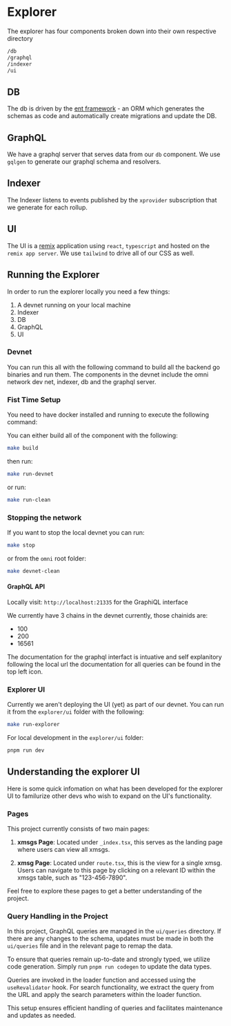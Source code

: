 # Explorer

The explorer has four components broken down into their own respective directory

```bash
/db
/graphql
/indexer
/ui
```

## DB

The db is driven by the [ent framework](entgo.io) - an ORM which generates the schemas as code and automatically create migrations and update the DB.

## GraphQL

We have a graphql server that serves data from our `db` component. We use `gqlgen` to generate our graphql schema and resolvers.

## Indexer

The Indexer listens to events published by the `xprovider` subscription that we generate for each rollup.

## UI

The UI is a [remix](https://remix.run/) application using `react`, `typescript` and hosted on the `remix app server`. We use `tailwind` to drive all of our CSS as well.

## Running the Explorer

In order to run the explorer locally you need a few things:

1. A devnet running on your local machine
2. Indexer
3. DB
4. GraphQL
5. UI

### Devnet

You can run this all with the following command to build all the backend go binaries and run them. The components in the devnet include the omni network dev net, indexer, db and the graphql server.

### Fist Time Setup

You need to have docker installed and running to execute the following command:

You can either build all of the component with the following:

```bash
make build
```

then run:

```bash
make run-devnet
```

or run:

```bash
make run-clean
```

### Stopping the network

If you want to stop the local devnet you can run:

```bash
make stop
```

or from the `omni` root folder:

```bash
make devnet-clean
```

#### GraphQL API

Locally visit: `http://localhost:21335` for the GraphiQL interface

We currently have 3 chains in the devnet currently, those chainids are:

- 100
- 200
- 16561

The documentation for the graphql interfact is intuative and self explanitory following the local url the documentation for all queries can be found in the top left icon.

### Explorer UI

Currently we aren't deploying the UI (yet) as part of our devnet. You can run it from the `explorer/ui` folder with the following:

```bash
make run-explorer
```

For local development in the `explorer/ui` folder:

```bash
pnpm run dev
```

## Understanding the explorer UI

Here is some quick infomation on what has been developed for the explorer UI to familurize other devs who wish to expand on the UI's functionality.

### Pages

This project currently consists of two main pages:

1. **xmsgs Page**: Located under `_index.tsx`, this serves as the landing page where users can view all xmsgs.

2. **xmsg Page**: Located under `route.tsx`, this is the view for a single xmsg. Users can navigate to this page by clicking on a relevant ID within the xmsgs table, such as "123-456-7890".

Feel free to explore these pages to get a better understanding of the project.

### Query Handling in the Project

In this project, GraphQL queries are managed in the `ui/queries` directory. If there are any changes to the schema, updates must be made in both the `ui/queries` file and in the relevant page to remap the data.

To ensure that queries remain up-to-date and strongly typed, we utilize code generation. Simply run `pnpm run codegen` to update the data types.

Queries are invoked in the loader function and accessed using the `useRevalidator` hook. For search functionality, we extract the query from the URL and apply the search parameters within the loader function.

This setup ensures efficient handling of queries and facilitates maintenance and updates as needed.
